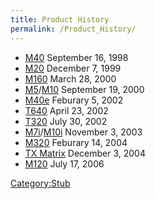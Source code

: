 ```yaml
---
title: Product History
permalink: /Product_History/
---
```


-   [M40](/M40 "wikilink") September 16, 1998
-   [M20](/M20 "wikilink") December 7, 1999
-   [M160](/M160 "wikilink") March 28, 2000
-   [M5](/M5 "wikilink")/[M10](/M10 "wikilink") September 19, 2000
-   [M40e](/M40e "wikilink") Feburary 5, 2002
-   [T640](/T640 "wikilink") April 23, 2002
-   [T320](/T320 "wikilink") July 30, 2002
-   [M7i](/M7i "wikilink")/[M10i](/M10i "wikilink") November 3, 2003
-   [M320](/M320 "wikilink") Feburary 14, 2004
-   [TX Matrix](/TX_Matrix "wikilink") December 3, 2004
-   [M120](/M120 "wikilink") July 17, 2006

[Category:Stub](/Category:Stub "wikilink")